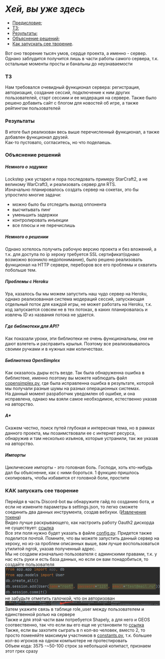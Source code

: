 # _Хей, вы уже здесь_
+ [Предисловие](#Start);
+ [ТЗ](#TZ);
+ [Результаты](#results);
+ [Объяснение решений](#about);
+ [Как запускать сее творение](#launch).  
   
<a href="#Start"></a>
Вот оно творение тысяч умов, сердце проекта, а именно - сервер. Однако заблудится получится лишь в
 части работы самого сервера, т.к. остальные моменты просты и банальны до неузнаваемости
 <a href="#TZ"></a>
 ### ТЗ
 Нам требовался очевидный функционал сервера: регистрация, авторизация, создание сессий,
 подключение к ним других пользователей, старт сессиии и ее модерация на сервере.
 Также было решено добавить сайт с блогом для новостей об игре, а также рейтингом пользователей
 <a href="#results"></a>
 ### Результаты
 В итоге был реализован весь выше перечисленный функционал, а также добавлен функционал друзей.  
 Как-то пустовато, согласитесь, но что поделаешь.
 <a href="#about"></a>
 ### Объяснение решений
 ##### Немного о задумке
 Lockstep уже устарел и пора последовать примеру StarCraft2, а не великому WarCraft3,
 и реализовать сервер для RTS.  
 Изначально планировалось создать сервер на сокетах, это бы упростило многие задачи:
 + можно было бы отследить выход оппонента
 + высчитывать пинг
 + уменьшить задержки
 + контролировать инъекции
 + все плюсы и не перечислишь
 ##### Немного о решении
 Однако хотелось получить рабочую версию проекта и без вложений,
 а т.к. для доступа по ip хероку требуется SSL сертификат(однако возможно возникло недопонимание),
 было решено реализовать функционал на HTTP сервере, переборов все его проблемы и
 охватить побольше тем. 
 ##### Проблемы с Heroku 
 Ура, казалось бы мы можем запустить наш чудо сервер на Heroku, однако реализованная система
 модераций сессий, запускающая отдельный поток для каждой игры, не может работать на Heroku, т.к.
 код запускается совсем не в тех потоках, в каких планировалась и извлечь ID из названия
 потока не удается.
 ##### Где библиотеки для API?
 Как показали уроки, эти библиотеки не очень функциональны, они не дают взлететь и расправить
 крылья. Поэтому все реализовывалось своими ручками и в нужных нам количествах.
 ##### Библиотека OpenSimplex
 Как оказалось дыры есть везде. Так была обнаруженна ошибка в библиотеке, именно поэтому вы можете
 наблюдать файл [copensimplex.py](./app/api/copensimplex.py), где была исправленна ошибка в
 результате, которой мы получали разные шумы на разных операционных системах.  
 На данный момент разработчик уведомлен об ошибке, и она исправлена, однако мы взяли самое
 необходимое, естественно указав на авторство.
 ##### A*
 Скажем честно, поиск путей глубокая и интересная тема, но в рамках данного проекта, мы
 позаимствовали ее с интернет ресурса, обнаружив и там несколько изъянов, которые устранили, так же
 указав на авторство. 
 ##### Импорты
 Циклические импорты - это головная боль. Господи, хоть кто-нибудь дал бы объяснение,
 как с ними бороться. 1 функцию пришлось скопировать, чтобы избавится от головной боли, простите
 <a href="#launch"></a>
 ### КАК запускать сее творение
 Перейдя в часть Discord-bot вы обнаружите гайд по созданию бота, и если не измените параметры в
 settings.json, то легко сможете соединить два данных инструмента, создав вебхуки. 
 ([Извлечение токена](https://github.com/Akizo96/de.isekaidev.discord.wbbBridge/wiki/How-to-get-Webhook-ID-&-Token#:~:text=At%20Discord%20you%20can%20create,that%20you%20need%20to%20copy))  
 Видео лучше раскрывающего, как настроить работу Oauth2 дискорда не существует: [ссылка](https://www.youtube.com/watch?v=8PygF2T79i4)  
 Все эти поля нужно будет указать в файле [config.py](./app/config.py). Придется также поделится почтой.
 Помните, что вы можете запустить данный сервер на хероку, но из-за проблем описанных выше,
  вам лучше воспользоваться утилитой ngrok, указав полученный адрес.  
 Мы не создаем изначально пользователя с админскими правами, т.к. у нас есть руки и есть база
 данных, но если он вам понадобиться, то создайте пользователя  
 ![Ой, вам придется искать самими](./rm_imgs/create_user.png)  
 не забудьте отметить галочкой, что он авторизован  
 ![Ой, вам придется искать самими](./rm_imgs/confirm_user.png)
 Затем укажите связь в таблице role_user между пользователем и единственной ролью на сервере   
 Также и для этой части вам потребуется Shapely, а для него и GEOS соотвественно, так что если вы
 его еще не установили то [ссылка](../Client/readme.md)  
 Также, если вы захотите сыграть в n кол-во человек, вместо 2, то просто поменяйте максимум
 участников в [constants.py](./app/constants.py), т.к. большее кол-во игроков на одном компьютере
 не протестировать  
 Объем кода: 3575 -~50-100 строк за небольшой копипаст, признаем этот грех сразу
 
